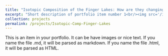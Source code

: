 ```yaml
---
title: "Isotopic Composition of the Finger Lakes: How are they changing over time?"
excerpt: "Short description of portfolio item number 1<br/><img src='/images/500x300.png'>"
collection: projects
permalink: /projects/Isotopic-Comp-Finger-Lakes
---
```


This is an item in your portfolio. It can be have images or nice text. If you name the file .md, it will be parsed as markdown. If you name the file .html, it will be parsed as HTML. 
